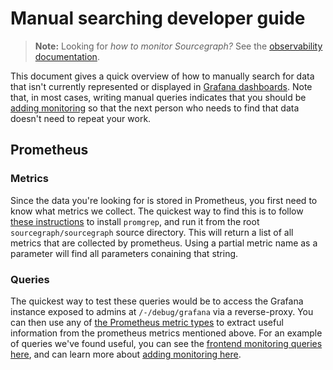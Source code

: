 # Manual searching developer guide

> **Note:** Looking for _how to monitor Sourcegraph?_ See the [observability documentation](https://docs.sourcegraph.com/admin/observability).

This document gives a quick overview of how to manually search for data that isn't currently represented or displayed in [Grafana dashboards](https://docs.sourcegraph.com/admin/observability/metrics). Note that, in most cases, writing manual queries indicates that you should be [adding monitoring](https://about.sourcegraph.com/handbook/engineering/observability/monitoring#adding-monitoring) so that the next person who needs to find that data doesn't need to repeat your work. 

## Prometheus

### Metrics

Since the data you're looking for is stored in Prometheus, you first need to know what metrics we collect. The quickest way to find this is to follow [these instructions](https://about.sourcegraph.com/handbook/engineering/observability/monitoring#find-available-metrics) to install `promgrep`, and run it from the root `sourcegraph/sourcegraph` source directory. This will return a list of all metrics that are collected by prometheus. Using a partial metric name as a parameter will find all parameters conaining that string.

### Queries

The quickest way to test these queries would be to access the Grafana instance exposed to admins at `/-/debug/grafana` via a reverse-proxy. You can then use any of [the Prometheus metric types](https://prometheus.io/docs/concepts/metric_types/) to extract useful information from the prometheus metrics mentioned above. For an example of queries we've found useful, you can see the [frontend monitoring queries here](https://sourcegraph.com/github.com/sourcegraph/sourcegraph@64aa473/-/blob/monitoring/frontend.go#L12-43), and can learn more about [adding monitoring here](https://about.sourcegraph.com/handbook/engineering/observability/monitoring#adding-monitoring).